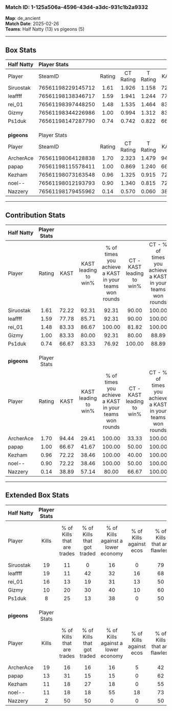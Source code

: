 ### Match ID: 1-125a506a-4596-43d4-a3dc-931c1b2a9332  
**Map**: de_ancient  
**Match Date**: 2025-02-26  
**Teams**: Half Natty (13) vs pigeons (5)  

---  

## Box Stats  

| **Half Natty** | Player Stats      |        |           |          |       |       |       |         |        |      |     |
| :- | :- | :-: | :-: | :-: | :-: | :-: | :-: | :-: | :-: | :-: | :-: |
| Player         | SteamID           | Rating | CT Rating | T Rating | KAST  |  ADR  | Kills | Assists | Deaths | K/D  | HS% |
| Siruostak      | 76561198229145712 |  1.61  |   1.926   |  1.158   | 72.22 | 123.8 |  19   |    7    |   11   | 1.73 | 47  |
| leaffff        | 76561198138346717 |  1.59  |   1.941   |  1.244   | 77.78 | 114.8 |  19   |    6    |   12   | 1.58 | 47  |
| rei_01         | 76561198397448250 |  1.48  |   1.535   |  1.464   | 83.33 | 80.7  |  16   |    3    |   8    | 2.00 | 56  |
| Gizmy          | 76561198344226986 |  1.00  |   0.994   |  1.312   | 83.33 | 54.7  |  10   |    6    |   12   | 0.83 | 20  |
| Ps1duk         | 76561198147287790 |  0.74  |   0.742   |  0.822   | 66.67 | 54.8  |   8   |    3    |   13   | 0.62 | 50  |
|                |                   |        |           |          |       |       |       |         |        |      |     |
|                |                   |        |           |          |       |       |       |         |        |      |     |
|                |                   |        |           |          |       |       |       |         |        |      |     |
| **pigeons**    | Player Stats      |        |           |          |       |       |       |         |        |      |     |
| Player         | SteamID           | Rating | CT Rating | T Rating | KAST  |  ADR  | Kills | Assists | Deaths | K/D  | HS% |
| ArcherAce      | 76561198064128838 |  1.70  |   2.323   |  1.479   | 94.44 | 129.1 |  19   |    7    |   14   | 1.36 | 36  |
| papap          | 76561198115578411 |  1.00  |   0.869   |  1.240   | 66.67 | 68.0  |  13   |    4    |   14   | 0.93 | 46  |
| Kezham         | 76561198073163548 |  0.96  |   1.325   |  0.915   | 72.22 | 78.6  |  11   |    7    |   15   | 0.73 | 45  |
| noel--         | 76561198012193793 |  0.90  |   1.340   |  0.815   | 72.22 | 56.9  |  11   |    3    |   14   | 0.79 | 45  |
| Nazzery        | 76561198179455962 |  0.14  |   0.570   |  0.060   | 38.89 | 34.1  |   2   |    6    |   15   | 0.13 |  0  |
---  

## Contribution Stats  

| **Half Natty** | Player Stats |       |                      |                                                        |                           |                                                             |                          |                                                            |
| :- | :-: | :-: | :-: | :-: | :-: | :-: | :-: | :-: |
| Player         |    Rating    | KAST  | KAST leading to win% | % of times you achieve a KAST in your teams won rounds | CT - KAST leading to win% | CT - % of times you achieve a KAST in your teams won rounds | T - KAST leading to win% | T - % of times you achieve a KAST in your teams won rounds |
| Siruostak      |     1.61     | 72.22 |        92.31         |                         92.31                          |           90.00           |                           100.00                            |          100.00          |                           75.00                            |
| leaffff        |     1.59     | 77.78 |        85.71         |                         92.31                          |           90.00           |                           100.00                            |          75.00           |                           75.00                            |
| rei_01         |     1.48     | 83.33 |        86.67         |                         100.00                         |           81.82           |                           100.00                            |          100.00          |                           100.00                           |
| Gizmy          |     1.00     | 83.33 |        80.00         |                         92.31                          |           80.00           |                            88.89                            |          80.00           |                           100.00                           |
| Ps1duk         |     0.74     | 66.67 |        83.33         |                         76.92                          |          100.00           |                            88.89                            |          50.00           |                           50.00                            |
|                |              |       |                      |                                                        |                           |                                                             |                          |                                                            |
|                |              |       |                      |                                                        |                           |                                                             |                          |                                                            |
|                |              |       |                      |                                                        |                           |                                                             |                          |                                                            |
| **pigeons**    | Player Stats |       |                      |                                                        |                           |                                                             |                          |                                                            |
| Player         |    Rating    | KAST  | KAST leading to win% | % of times you achieve a KAST in your teams won rounds | CT - KAST leading to win% | CT - % of times you achieve a KAST in your teams won rounds | T - KAST leading to win% | T - % of times you achieve a KAST in your teams won rounds |
| ArcherAce      |     1.70     | 94.44 |        29.41         |                         100.00                         |           33.33           |                           100.00                            |          27.27           |                           100.00                           |
| papap          |     1.00     | 66.67 |        41.67         |                         100.00                         |           50.00           |                           100.00                            |          37.50           |                           100.00                           |
| Kezham         |     0.96     | 72.22 |        38.46         |                         100.00                         |           40.00           |                           100.00                            |          37.50           |                           100.00                           |
| noel--         |     0.90     | 72.22 |        38.46         |                         100.00                         |           50.00           |                           100.00                            |          33.33           |                           100.00                           |
| Nazzery        |     0.14     | 38.89 |        57.14         |                         80.00                          |           66.67           |                           100.00                            |          50.00           |                           66.67                            |
---  

## Extended Box Stats  

| **Half Natty** | Player Stats |                            |                            |                                    |                         |                              |                                 |        |                             |                                     |                          |                               |                            |
| :- | :-: | :-: | :-: | :-: | :-: | :-: | :-: | :-: | :-: | :-: | :-: | :-: | :-: |
| Player         |    Kills     | % of Kills that are trades | % of Kills that got traded | % of Kills against a lower economy | % of Kills against ecos | % of Kills that are flawless | % of Kills that are close duels | Deaths | % of Deaths that get traded | % of Deaths against a lower economy | % of Deaths against ecos | % of Deaths that are flawless | % of Deaths that are close |
| Siruostak      |      19      |             11             |             0              |                 16                 |            0            |              79              |                0                |   11   |             18              |                 27                  |            9             |              18               |             18             |
| leaffff        |      19      |             11             |             42             |                 32                 |           16            |              68              |                5                |   12   |             33              |                 33                  |            17            |              67               |             0              |
| rei_01         |      16      |             13             |             19             |                 31                 |           13            |              50              |               13                |   8    |             13              |                 25                  |            13            |              63               |             13             |
| Gizmy          |      10      |             20             |             30             |                 40                 |           10            |              60              |                0                |   12   |             25              |                 33                  |            17            |              75               |             8              |
| Ps1duk         |      8       |             25             |             13             |                 38                 |            0            |              50              |                0                |   13   |              8              |                  8                  |            8             |              54               |             0              |
|                |              |                            |                            |                                    |                         |                              |                                 |        |                             |                                     |                          |                               |                            |
|                |              |                            |                            |                                    |                         |                              |                                 |        |                             |                                     |                          |                               |                            |
|                |              |                            |                            |                                    |                         |                              |                                 |        |                             |                                     |                          |                               |                            |
| **pigeons**    | Player Stats |                            |                            |                                    |                         |                              |                                 |        |                             |                                     |                          |                               |                            |
| Player         |    Kills     | % of Kills that are trades | % of Kills that got traded | % of Kills against a lower economy | % of Kills against ecos | % of Kills that are flawless | % of Kills that are close duels | Deaths | % of Deaths that get traded | % of Deaths against a lower economy | % of Deaths against ecos | % of Deaths that are flawless | % of Deaths that are close |
| ArcherAce      |      19      |             16             |             16             |                 16                 |            5            |              42              |                5                |   14   |             14              |                 21                  |            7             |              50               |             14             |
| papap          |      13      |             31             |             15             |                 15                 |            0            |              62              |                0                |   14   |             29              |                 29                  |            7             |              71               |             0              |
| Kezham         |      11      |             18             |             27             |                 18                 |            0            |              55              |               18                |   15   |             20              |                 20                  |            7             |              53               |             0              |
| noel--         |      11      |             18             |             18             |                 55                 |           18            |              73              |                0                |   14   |             21              |                 21                  |            7             |              79               |             0              |
| Nazzery        |      2       |             50             |             50             |                 0                  |            0            |              50              |               50                |   15   |             20              |                 27                  |            7             |              67               |             7              |

